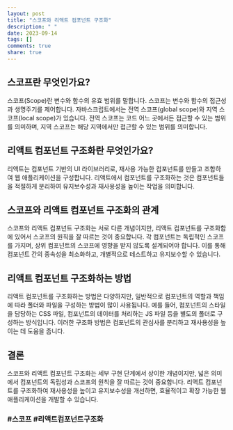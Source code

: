 ```yaml
---
layout: post
title: "스코프와 리액트 컴포넌트 구조화"
description: " "
date: 2023-09-14
tags: []
comments: true
share: true
---
```


## 스코프란 무엇인가요?
스코프(Scope)란 변수와 함수의 유효 범위를 말합니다. 스코프는 변수와 함수의 접근성과 생명주기를 제어합니다. 자바스크립트에서는 전역 스코프(global scope)와 지역 스코프(local scope)가 있습니다. 전역 스코프는 코드 어느 곳에서든 접근할 수 있는 범위를 의미하며, 지역 스코프는 해당 지역에서만 접근할 수 있는 범위를 의미합니다.

## 리액트 컴포넌트 구조화란 무엇인가요?
리액트는 컴포넌트 기반의 UI 라이브러리로, 재사용 가능한 컴포넌트를 만들고 조합하여 웹 애플리케이션을 구성합니다. 리액트에서 컴포넌트를 구조화하는 것은 컴포넌트들을 적절하게 분리하여 유지보수성과 재사용성을 높이는 작업을 의미합니다.

## 스코프와 리액트 컴포넌트 구조화의 관계
스코프와 리액트 컴포넌트 구조화는 서로 다른 개념이지만, 리액트 컴포넌트를 구조화함에 있어서 스코프의 원칙을 잘 따르는 것이 중요합니다. 각 컴포넌트는 독립적인 스코프를 가지며, 상위 컴포넌트의 스코프에 영향을 받지 않도록 설계되어야 합니다. 이를 통해 컴포넌트 간의 종속성을 최소화하고, 개별적으로 테스트하고 유지보수할 수 있습니다.

## 리액트 컴포넌트 구조화하는 방법
리액트 컴포넌트를 구조화하는 방법은 다양하지만, 일반적으로 컴포넌트의 역할과 책임에 따라 폴더와 파일을 구성하는 방법이 많이 사용됩니다. 예를 들어, 컴포넌트의 스타일을 담당하는 CSS 파일, 컴포넌트의 데이터를 처리하는 JS 파일 등을 별도의 폴더로 구성하는 방식입니다. 이러한 구조화 방법은 컴포넌트의 관심사를 분리하고 재사용성을 높이는 데 도움을 줍니다.

## 결론
스코프와 리액트 컴포넌트 구조화는 세부 구현 단계에서 상이한 개념이지만, 넓은 의미에서 컴포넌트의 독립성과 스코프의 원칙을 잘 따르는 것이 중요합니다. 리액트 컴포넌트를 구조화하여 재사용성을 높이고 유지보수성을 개선하면, 효율적이고 확장 가능한 웹 애플리케이션을 개발할 수 있습니다.

### #스코프 #리액트컴포넌트구조화
